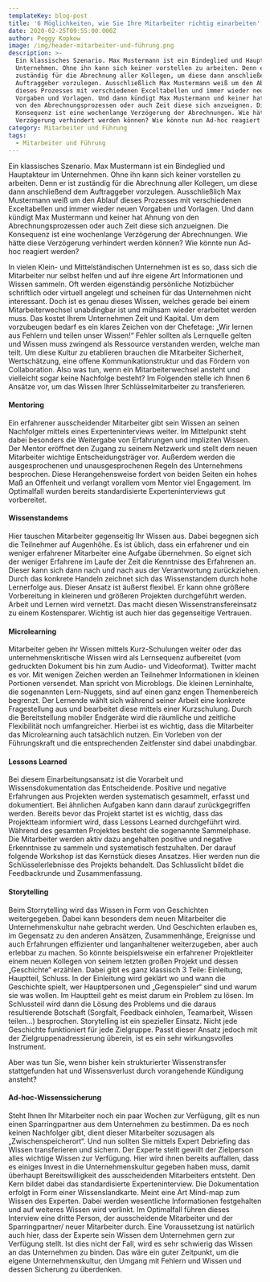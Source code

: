 ```yaml
---
templateKey: blog-post
title: '6 Möglichkeiten, wie Sie Ihre Mitarbeiter richtig einarbeiten'
date: 2020-02-25T09:55:00.000Z
author: Peggy Kopkow
image: /img/header-mitarbeiter-und-führung.png
description: >-
  Ein klassisches Szenario. Max Mustermann ist ein Bindeglied und Hauptakteur im
  Unternehmen. Ohne ihn kann sich keiner vorstellen zu arbeiten. Denn er ist
  zuständig für die Abrechnung aller Kollegen, um diese dann anschließend dem
  Auftraggeber vorzulegen. Ausschließlich Max Mustermann weiß um den Ablauf
  dieses Prozesses mit verschiedenen Exceltabellen und immer wieder neuen
  Vorgaben und Vorlagen. Und dann kündigt Max Mustermann und keiner hat Ahnung
  von den Abrechnungsprozessen oder auch Zeit diese sich anzueignen. Die
  Konsequenz ist eine wochenlange Verzögerung der Abrechnungen. Wie hätte diese
  Verzögerung verhindert werden können? Wie könnte nun Ad-hoc reagiert werden?
category: Mitarbeiter und Führung
tags:
  - Mitarbeiter und Führung
---
```

Ein klassisches Szenario. Max Mustermann ist ein Bindeglied und Hauptakteur im Unternehmen. Ohne ihn kann sich keiner vorstellen zu arbeiten. Denn er ist zuständig für die Abrechnung aller Kollegen, um diese dann anschließend dem Auftraggeber vorzulegen. Ausschließlich Max Mustermann weiß um den Ablauf dieses Prozesses mit verschiedenen Exceltabellen und immer wieder neuen Vorgaben und Vorlagen. Und dann kündigt Max Mustermann und keiner hat Ahnung von den Abrechnungsprozessen oder auch Zeit diese sich anzueignen. Die Konsequenz ist eine wochenlange Verzögerung der Abrechnungen. Wie hätte diese Verzögerung verhindert werden können? Wie könnte nun Ad-hoc reagiert werden?

In vielen Klein- und Mittelständischen Unternehmen ist es so, dass sich die Mitarbeiter nur selbst helfen und auf ihre eigene Art Informationen und Wissen sammeln. Oft werden eigenständig persönliche Notizbücher schriftlich oder virtuell angelegt und scheinen für das Unternehmen nicht interessant. Doch ist es genau dieses Wissen, welches gerade bei einem Mitarbeiterwechsel unabdingbar ist und mühsam wieder erarbeitet werden muss. Das kostet Ihrem Unternehmen Zeit und Kapital. Um dem vorzubeugen bedarf es ein klares Zeichen von der Chefetage: „Wir lernen aus Fehlern und teilen unser Wissen!“ Fehler sollten als Lernquelle gelten und Wissen muss zwingend als Ressource verstanden werden, welche man teilt. Um diese Kultur zu etablieren brauchen die Mitarbeiter Sicherheit, Wertschätzung, eine offene Kommunikationstruktur und das Fördern von Collaboration. Also was tun, wenn ein Mitarbeiterwechsel ansteht und vielleicht sogar keine Nachfolge besteht? Im Folgenden stelle ich Ihnen 6 Ansätze vor, um das Wissen Ihrer Schlüsselmitarbeiter zu transferieren.

#### Mentoring

Ein erfahrener ausscheidender Mitarbeiter gibt sein Wissen an seinen Nachfolger mittels eines Experteninterviews weiter. Im Mittelpunkt steht dabei besonders die Weitergabe von Erfahrungen und impliziten Wissen. Der Mentor eröffnet den Zugang zu seinem Netzwerk und stellt dem neuen Mitarbeiter wichtige Entscheidungsträger vor. Außerdem werden die ausgesprochenen und unausgesprochenen Regeln des Unternehmens besprochen. Diese Herangehensweise fordert von beiden Seiten ein hohes Maß an Offenheit und verlangt vorallem vom Mentor viel Engagement. Im Optimalfall wurden bereits standardisierte Experteninterviews gut vorbereitet.

#### Wissenstandems

Hier tauschen Mitarbeiter gegenseitig Ihr Wissen aus. Dabei begegnen sich die Teilnehmer auf Augenhöhe. Es ist üblich, dass ein erfahrener und ein weniger erfahrener Mitarbeiter eine Aufgabe übernehmen. So eignet sich der weniger Erfahrene im Laufe der Zeit die Kenntnisse des Erfahrenen an. Dieser kann sich dann nach und nach aus der Verantwortung zurückziehen. Durch das konkrete Handeln zeichnet sich das Wissenstandem durch hohe Lernerfolge aus. Dieser Ansatz ist äußerst flexibel. Er kann ohne größere Vorbereitung in kleineren und größeren Projekten durchgeführt werden. Arbeit und Lernen wird vernetzt. Das macht diesen Wissenstransfereinsatz zu einem Kostensparer. Wichtig ist auch hier das gegenseitige Vertrauen.

#### Microlearning

Mitarbeiter geben ihr Wissen mittels Kurz-Schulungen weiter oder das unternehmenskritische Wissen wird als Lernsequenz aufbereitet (vom gedruckten Dokument bis hin zum Audio- und Videoformat). Twitter macht es vor. Mit wenigen Zeichen werden an Teilnehmer Informationen in kleinen Portionen versendet. Man spricht von Microblogs. Die kleinen Lerninhalte, die sogenannten Lern-Nuggets, sind auf einen ganz engen Themenbereich begrenzt. Der Lernende wählt sich während seiner Arbeit eine konkrete Fragestellung aus und bearbeitet diese mittels einer Kurzschulung. Durch die Bereitstellung mobiler Endgeräte wird die räumliche und zeitliche Flexibilität noch umfangreicher. Hierbei ist es wichtig, dass die Mitarbeiter das Microlearning auch tatsächlich nutzen. Ein Vorleben von der Führungskraft und die entsprechenden Zeitfenster sind dabei unabdingbar.

#### Lessons Learned

Bei diesem Einarbeitungsansatz ist die Vorarbeit und Wissensdokumentation das Entscheidende. Positive und negative Erfahrungen aus Projekten werden systematisch gesammelt, erfasst und dokumentiert. Bei ähnlichen Aufgaben kann dann darauf zurückgegriffen werden. Bereits bevor das Projekt startet ist es wichtig, dass das Projektteam informiert wird, dass Lessons Learned durchgeführt wird. Während des gesamten Projektes besteht die sogenannte Sammelphase. Die Mitarbeiter werden aktiv dazu angehalten positive und negative Erkenntnisse zu sammeln und systematisch festzuhalten. Der darauf folgende Workshop ist das Kernstück dieses Ansatzes. Hier werden nun die Schlüsselerlebnisse des Projekts behandelt. Das Schlusslicht bildet die Feedbackrunde und Zusammenfassung.

#### Storytelling

Beim Storrytelling wird das Wissen in Form von Geschichten weitergegeben. Dabei kann besonders dem neuen Mitarbeiter die Unternehmenskultur nahe gebracht werden. Und Geschichten erlauben es, im Gegensatz zu den anderen Ansätzen, Zusammenhänge, Ereignisse und auch Erfahrungen effizienter und langanhaltener weiterzugeben, aber auch erlebbar zu machen. So könnte beispielsweise ein erfahrener Projektleiter einem neuen Kollegen von seinem letzten großen Projekt und dessen „Geschichte“ erzählen. Dabei gibt es ganz klassisch 3 Teile: Einleitung, Hauptteil, Schluss. In der Einleitung wird geklärt wo und wann die Geschichte spielt, wer Hauptpersonen und „Gegenspieler“ sind und warum sie was wollen. Im Hauptteil geht es meist darum ein Problem zu lösen. Im Schlussteil wird dann die Lösung des Problems und die daraus resultierende Botschaft (Sorgfalt, Feedback einholen, Teamarbeit, Wissen teilen…) besprochen. Storytelling ist ein spezieller Einsatz. Nicht jede Geschichte funktioniert für jede Zielgruppe. Passt dieser Ansatz jedoch mit der Zielgruppenadressierung überein, ist es ein sehr wirkungsvolles Instrument.

Aber was tun Sie, wenn bisher kein strukturierter Wissenstransfer stattgefunden hat und Wissensverlust durch vorangehende Kündigung ansteht? 

#### Ad-hoc-Wissenssicherung

Steht Ihnen Ihr Mitarbeiter noch ein paar Wochen zur Verfügung, gilt es nun einen Sparringpartner aus dem Unternehmen zu bestimmen. Da es noch keinen Nachfolger gibt, dient dieser Mitarbeiter sozusagen als „Zwischenspeicherort“. Und nun sollten Sie mittels Expert Debriefing das Wissen transferieren und sichern. Der Experte stellt gewillt der Zielperson alles wichtige Wissen zur Verfügung. Hier wird ihnen bereits auffallen, dass es einiges Invest in die Unternehmenskultur gegeben haben muss, damit überhaupt Bereitswilligkeit des ausscheidenden Mitarbeiters entsteht. Den Kern bildet dabei das standardisierte Experteninterview. Die Dokumentation erfolgt in Form einer Wissenslandkarte. Meint eine Art Mind-map zum Wissen des Experten. Dabei werden wesentliche Informationen festgehalten und auf weiteres Wissen wird verlinkt. Im Optimalfall führen dieses Interview eine dritte Person, der ausscheidende Mitarbeiter und der Sparringpartner/ neuer Mitarbeiter durch. Eine Voraussetzung ist natürlich auch hier, dass der Experte sein Wissen dem Unternehmen gern zur Verfügung stellt. Ist dies nicht der Fall, wird es sehr schwierig das Wissen an das Unternehmen zu binden. Das wäre ein guter Zeitpunkt, um die eigene Unternehmenskultur, den Umgang mit Fehlern und Wissen und dessen Sicherung zu überdenken.
